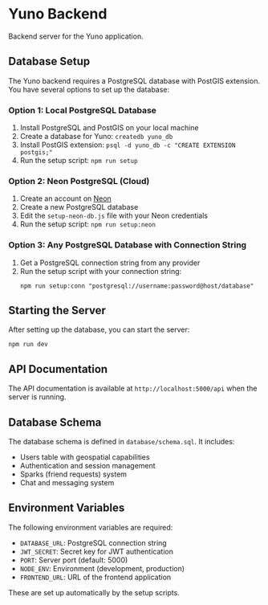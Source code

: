 # Yuno Backend

Backend server for the Yuno application.

## Database Setup

The Yuno backend requires a PostgreSQL database with PostGIS extension. You have several options to set up the database:

### Option 1: Local PostgreSQL Database

1. Install PostgreSQL and PostGIS on your local machine
2. Create a database for Yuno: `createdb yuno_db`
3. Install PostGIS extension: `psql -d yuno_db -c "CREATE EXTENSION postgis;"`
4. Run the setup script: `npm run setup`

### Option 2: Neon PostgreSQL (Cloud)

1. Create an account on [Neon](https://neon.tech/)
2. Create a new PostgreSQL database
3. Edit the `setup-neon-db.js` file with your Neon credentials
4. Run the setup script: `npm run setup:neon`

### Option 3: Any PostgreSQL Database with Connection String

1. Get a PostgreSQL connection string from any provider
2. Run the setup script with your connection string:
   ```
   npm run setup:conn "postgresql://username:password@host/database"
   ```

## Starting the Server

After setting up the database, you can start the server:

```
npm run dev
```

## API Documentation

The API documentation is available at `http://localhost:5000/api` when the server is running.

## Database Schema

The database schema is defined in `database/schema.sql`. It includes:

- Users table with geospatial capabilities
- Authentication and session management
- Sparks (friend requests) system
- Chat and messaging system

## Environment Variables

The following environment variables are required:

- `DATABASE_URL`: PostgreSQL connection string
- `JWT_SECRET`: Secret key for JWT authentication
- `PORT`: Server port (default: 5000)
- `NODE_ENV`: Environment (development, production)
- `FRONTEND_URL`: URL of the frontend application

These are set up automatically by the setup scripts.